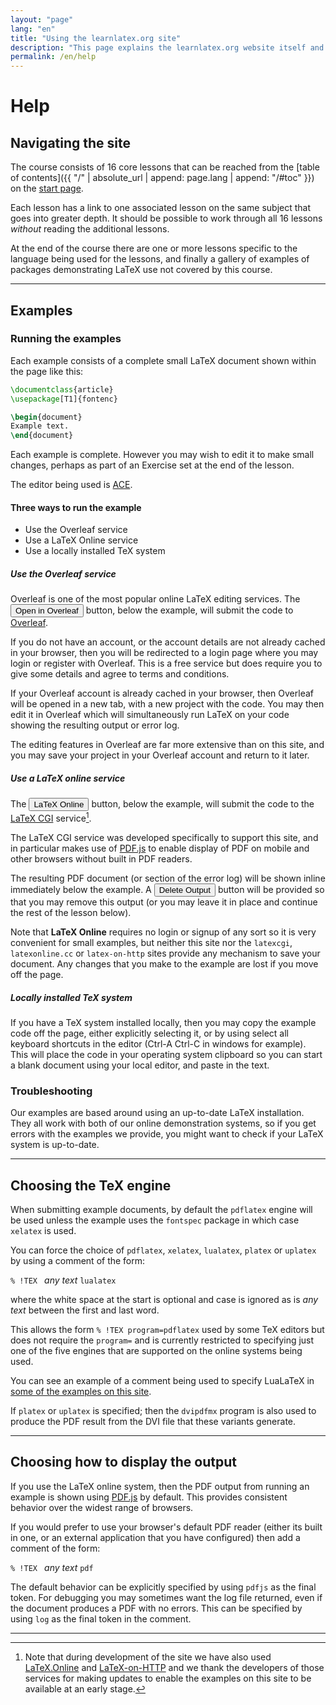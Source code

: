 ```yaml
---
layout: "page"
lang: "en"
title: "Using the learnlatex.org site"
description: "This page explains the learnlatex.org website itself and how to best make use of it."
permalink: /en/help
---
```


# Help


## Navigating the site

The course consists of 16 core lessons that can be reached from the [table of contents]({{ "/" | absolute_url | append: page.lang | append: "/#toc" }}) on the [start page](./).

Each lesson has a link to one associated lesson on the same subject
that goes into greater depth. It should be possible to work through
all 16 lessons _without_ reading the additional lessons.

At the end of the course there are one or more lessons specific to the
language being used for the lessons, and finally a gallery of examples
of packages demonstrating LaTeX use not covered by this course.

---

## Examples 

### Running the examples

Each example consists of a complete small LaTeX document shown within
the page like this:

```latex
\documentclass{article}
\usepackage[T1]{fontenc}

\begin{document}
Example text.
\end{document}
```

Each example is complete. However you may wish to edit it to make small
changes, perhaps as part of an Exercise set at the end of the lesson.

The editor being used is [ACE](https://ace.c9.io/).

#### Three ways to run the example

* Use the Overleaf service
* Use a LaTeX Online service
* Use a locally installed TeX system

##### Use the Overleaf service

Overleaf is one of the most popular online LaTeX editing services. The 
<button>Open in Overleaf</button> button, below the example, will submit the 
code to [Overleaf](https://www.overleaf.com/about).

If you do not have an account, or the account details are not
already cached in your browser, then you will be redirected to a
login page where you may login or register with Overleaf. This is a
free service but does require you to give some details and agree to
terms and conditions.

If your Overleaf account is already cached in your browser, then
Overleaf will be opened in a new tab, with a new
project with the code. You may then edit it in
Overleaf which will simultaneously run LaTeX on your code showing
the resulting output or error log.

The editing features in Overleaf are far more extensive than on this
site, and you may save your project in your Overleaf account and
return to it later.

##### Use a LaTeX online service

The <button>LaTeX Online</button> button, below the example, will submit the code to the 
[LaTeX CGI](https://latexcgi.xyz/) service[^1].

The LaTeX CGI service was developed specifically to support this site, and
in particular makes use of [PDF.js](https://mozilla.github.io/pdf.js/)
to enable display of PDF on mobile and other browsers without built in PDF 
readers.

The resulting PDF document (or section of the error log) will be
shown inline immediately below the example. A <button>Delete
Output</button> button will be provided so that you may remove this output
(or you may leave it in place and continue the rest of the lesson
below).

Note that **LaTeX Online** requires no login or signup of any sort
so it is very convenient for small examples, but neither this site
nor the `latexcgi`, `latexonline.cc` or `latex-on-http` sites
provide any mechanism to save your document. Any changes that you
make to the example are lost if you move off the page.

##### Locally installed TeX system

If you have a TeX system installed locally, then you may copy the
example code off the page, either explicitly selecting it, or by
using select all keyboard shortcuts in the editor (Ctrl-A Ctrl-C
in windows for example). This will place the code in your operating system
clipboard so you can start a blank document using your local
editor, and paste in the text.
   
### Troubleshooting

Our examples are based around using an up-to-date LaTeX installation. They all 
work with both of our online demonstration systems, so if you get errors with 
the examples we provide, you might want to check if your LaTeX system is 
up-to-date.

---

## Choosing the TeX engine

When submitting example documents, by default the
`pdflatex` engine will be used unless the example uses the `fontspec`
package in which case `xelatex` is used.

You can force the choice of `pdflatex`, `xelatex`, `lualatex`,
`platex` or `uplatex` by using a comment of the form:

`% !TEX ` _any text_ `lualatex`

where the white space at the start is optional and case is ignored as
is _any text_ between the first and last word.

This allows the form `% !TEX program=pdflatex` used by some TeX editors
but does not require the `program=` and is currently restricted to
specifying just one of the five engines that are supported on
the online systems being used.

You can see an example of a comment being used to specify LuaLaTeX in
[some of the examples on this site](more-14).

If `platex` or `uplatex` is specified; then the `dvipdfmx` program is
also used to produce the PDF result from the DVI file that these variants generate.

---

## Choosing how to display the output

If you use the LaTeX online system, then the PDF
output from running an example is shown using
[PDF.js](https://mozilla.github.io/pdf.js/) by default. This provides
consistent behavior over the widest range of browsers.

If you would prefer to use your browser's default PDF reader (either
its built in one, or an external application that you have configured)
then add a comment of the form:

`% !TEX ` _any text_ `pdf`

The default behavior can be explicitly specified by using `pdfjs` as
the final token. For debugging you may sometimes want the log file
returned, even if the document produces a PDF with
no errors. This can be specified by using `log` as the final token in
the comment.

---

[^1]: Note that during development of the site we have also used 
      [LaTeX.Online](https://latexonline.cc/) and
      [LaTeX-on-HTTP](https://github.com/YtoTech/latex-on-http)
      and we thank the developers of those services for making updates to enable
      the examples on this site to be available at an early stage.

